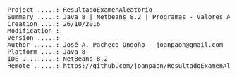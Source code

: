 <pre>

Project .....: ResultadoExamenAleatorio
Summary .....: Java 8 | Netbeans 8.2 | Programas - Valores Aleatorios #05
Creation ....: 26/10/2016
Modification : 
Version .....: 
Author ......: José A. Pacheco Ondoño - joanpaon@gmail.com
Platform ....: Java 8
IDE .........: NetBeans 8.2
Remote ......: https://github.com/joanpaon/ResultadoExamenAleatorio.git

</pre>
